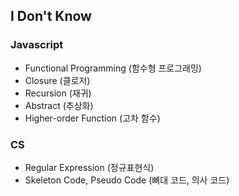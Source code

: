 ## I Don't Know

### Javascript
- Functional Programming (함수형 프로그래밍)
- Closure (클로저) 
- Recursion (재귀)
- Abstract (추상화)
- Higher-order Function (고차 함수)

### CS
- Regular Expression (정규표현식)
- Skeleton Code, Pseudo Code (뼈대 코드, 의사 코드)